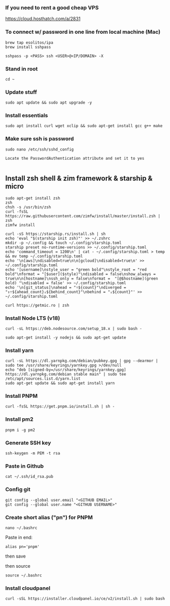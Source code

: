 ### If you need to rent a good cheap VPS
https://cloud.hosthatch.com/a/2831

### To connect w/ password in one line from local machine (Mac)
```
brew tap esolitos/ipa
brew install sshpass

sshpass -p <PASS> ssh <USER>@<IP/DOMAIN> -X
```

### Stand in root
```
cd ~
```

### Update stuff
```
sudo apt update && sudo apt upgrade -y 
```

### Install essentials
```
sudo apt install curl wget xclip && sudo apt-get install gcc g++ make
```

### Make sure ssh is password 
```
sudo nano /etc/ssh/sshd_config

Locate the PasswordAuthentication attribute and set it to yes 


```

## Install zsh shell & zim framework & starship & micro
```
sudo apt-get install zsh
zsh
chsh -s /usr/bin/zsh
curl -fsSL https://raw.githubusercontent.com/zimfw/install/master/install.zsh | zsh
zimfw install

curl -sS https://starship.rs/install.sh | sh
echo 'eval "$(starship init zsh)"' >> ~/.zshrc
mkdir -p ~/.config && touch ~/.config/starship.toml
starship preset no-runtime-versions >> ~/.config/starship.toml
echo 'command_timeout = 1200\n' | cat - ~/.config/starship.toml > temp && mv temp ~/.config/starship.toml
echo '\n[aws]\ndisabled=true\n\n[gcloud]\ndisabled=true\n' >> ~/.config/starship.toml
echo '[username]\nstyle_user = "green bold"\nstyle_root = "red bold"\nformat = "[$user]($style)"\ndisabled = false\nshow_always = true\n\n[hostname]\nssh_only = false\nformat =  "[@$hostname](green bold) "\ndisabled = false' >> ~/.config/starship.toml
echo '\n[git_status]\nahead = "⇡${count}"\ndiverged = "⇕⇡${ahead_count}⇣${behind_count}"\nbehind = "⇣${count}"' >> ~/.config/starship.toml

curl https://getmic.ro | zsh
```

### Install Node LTS (v18)
```
curl -sL https://deb.nodesource.com/setup_18.x | sudo bash -

sudo apt-get install -y nodejs && sudo apt-get update
```

### Install yarn
```
curl -sL https://dl.yarnpkg.com/debian/pubkey.gpg | gpg --dearmor | sudo tee /usr/share/keyrings/yarnkey.gpg >/dev/null
echo "deb [signed-by=/usr/share/keyrings/yarnkey.gpg] https://dl.yarnpkg.com/debian stable main" | sudo tee /etc/apt/sources.list.d/yarn.list
sudo apt-get update && sudo apt-get install yarn
```

### Install PNPM
```
curl -fsSL https://get.pnpm.io/install.sh | sh -
```

### Install pm2
```
pnpm i -g pm2
```

### Generate SSH key
```
ssh-keygen -m PEM -t rsa
```

### Paste in Github
```
cat ~/.ssh/id_rsa.pub
```

### Config git
```
git config --global user.email "<GITHUB EMAIL>"
git config --global user.name "<GITHUB USERNAME>"
```

### Create short alias ("pn") for PNPM
```
nano ~/.bashrc
```

Paste in end:
```
alias pn='pnpm'
```
then save

then source
```
source ~/.bashrc
```

### Install cloudpanel
```
curl -sSL https://installer.cloudpanel.io/ce/v2/install.sh | sudo bash
```
